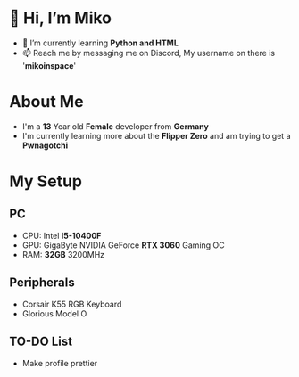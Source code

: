 # 👋 Hi, I’m Miko
- 🌱 I’m currently learning __Python and HTML__
- 📫 Reach me by messaging me on Discord, My username on there is '**mikoinspace**'

# About Me
- I'm a **13** Year old __Female__ developer from __Germany__
- I'm currently learning more about the __Flipper Zero__ and am trying to get a __Pwnagotchi__

# My Setup
## PC
- CPU: Intel __I5-10400F__
- GPU: GigaByte NVIDIA GeForce __RTX 3060__ Gaming OC
- RAM: __32GB__ 3200MHz

## Peripherals
- Corsair K55 RGB Keyboard
- Glorious Model O

## TO-DO List
- Make profile prettier

  
